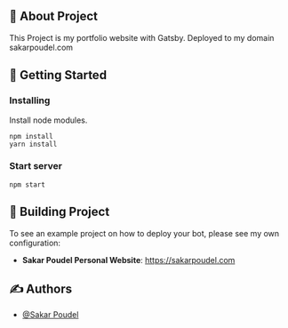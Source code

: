 ## 🧐 About Project

This Project is my portfolio website with Gatsby. Deployed to my domain sakarpoudel.com

## 🏁 Getting Started <a name = "getting_started"></a>

### Installing

Install node modules.

```
npm install
yarn install
```

### Start server

```
npm start
```

## 🚀 Building Project

To see an example project on how to deploy your bot, please see my own configuration:

- **Sakar Poudel Personal Website**: https://sakarpoudel.com

## ✍️ Authors <a name = "Sakar Poudel"></a>

- [@Sakar Poudel](https://github.com/poudelsakar1)
